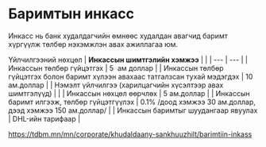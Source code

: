 # Баримтын инкасс

Инкасс нь банк худалдагчийн өмнөөс худалдан авагчид баримт хүргүүлж төлбөр нэхэмжлэн авах ажиллагаа юм.

Үйлчилгээний нөхцөл
| **Инкассын шимтгэлийн хэмжээ** | |
| --- | --- |
| Инкассын төлбөр гүйцэтгэх | 5  ам доллар |
| Инкассын төлбөр гүйцэтгэх болон баримт хүлээн авахаас татгалзсан тухай мэдэгдэх | 10 ам.доллар |
| Нэмэлт үйлчилгээ (харилцагчийн хүсэлтээр авах шимтгэлүүд) | |
| Инкассын нөхцөл өөрчлөх | 5 ам.доллар |
| Инкассын баримт илгээж, төлбөр гүйцэтгүүлэх | 0.1% /доод хэмжээ 30 ам.доллар, дээд хэмжээ 150 ам.доллар/ |
| Инкассын баримтыг шуудангаар явуулах | DHL-ийн тарифаар |

https://tdbm.mn/mn/corporate/khudaldaany-sankhuuzhilt/barimtiin-inkass